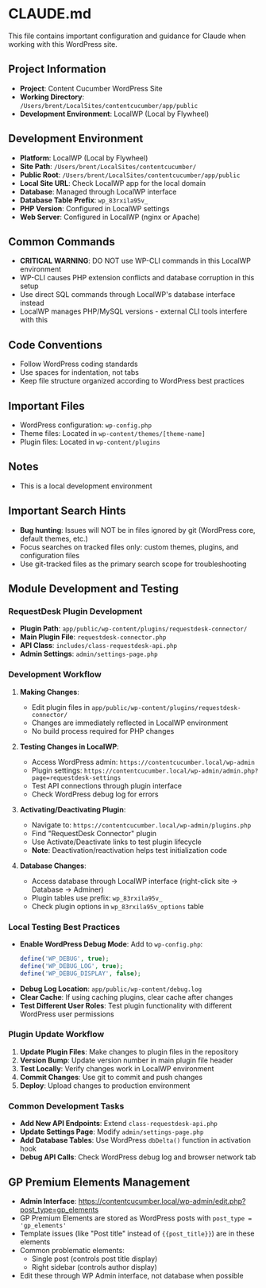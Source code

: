 # CLAUDE.md

This file contains important configuration and guidance for Claude when working with this WordPress site.

## Project Information
- **Project**: Content Cucumber WordPress Site
- **Working Directory**: `/Users/brent/LocalSites/contentcucumber/app/public`
- **Development Environment**: LocalWP (Local by Flywheel)

## Development Environment
- **Platform**: LocalWP (Local by Flywheel)
- **Site Path**: `/Users/brent/LocalSites/contentcucumber/`
- **Public Root**: `/Users/brent/LocalSites/contentcucumber/app/public`
- **Local Site URL**: Check LocalWP app for the local domain
- **Database**: Managed through LocalWP interface
- **Database Table Prefix**: `wp_83rxila95v_`
- **PHP Version**: Configured in LocalWP settings
- **Web Server**: Configured in LocalWP (nginx or Apache)

## Common Commands
- **CRITICAL WARNING**: DO NOT use WP-CLI commands in this LocalWP environment
- WP-CLI causes PHP extension conflicts and database corruption in this setup
- Use direct SQL commands through LocalWP's database interface instead
- LocalWP manages PHP/MySQL versions - external CLI tools interfere with this

## Code Conventions
- Follow WordPress coding standards
- Use spaces for indentation, not tabs
- Keep file structure organized according to WordPress best practices

## Important Files
- WordPress configuration: `wp-config.php`
- Theme files: Located in `wp-content/themes/[theme-name]`
- Plugin files: Located in `wp-content/plugins`

## Notes
- This is a local development environment

## Important Search Hints
- **Bug hunting**: Issues will NOT be in files ignored by git (WordPress core, default themes, etc.)
- Focus searches on tracked files only: custom themes, plugins, and configuration files
- Use git-tracked files as the primary search scope for troubleshooting

## Module Development and Testing

### RequestDesk Plugin Development
- **Plugin Path**: `app/public/wp-content/plugins/requestdesk-connector/`
- **Main Plugin File**: `requestdesk-connector.php`
- **API Class**: `includes/class-requestdesk-api.php`
- **Admin Settings**: `admin/settings-page.php`

### Development Workflow
1. **Making Changes**:
   - Edit plugin files in `app/public/wp-content/plugins/requestdesk-connector/`
   - Changes are immediately reflected in LocalWP environment
   - No build process required for PHP changes

2. **Testing Changes in LocalWP**:
   - Access WordPress admin: `https://contentcucumber.local/wp-admin`
   - Plugin settings: `https://contentcucumber.local/wp-admin/admin.php?page=requestdesk-settings`
   - Test API connections through plugin interface
   - Check WordPress debug log for errors

3. **Activating/Deactivating Plugin**:
   - Navigate to: `https://contentcucumber.local/wp-admin/plugins.php`
   - Find "RequestDesk Connector" plugin
   - Use Activate/Deactivate links to test plugin lifecycle
   - **Note**: Deactivation/reactivation helps test initialization code

4. **Database Changes**:
   - Access database through LocalWP interface (right-click site → Database → Adminer)
   - Plugin tables use prefix: `wp_83rxila95v_`
   - Check plugin options in `wp_83rxila95v_options` table

### Local Testing Best Practices
- **Enable WordPress Debug Mode**: Add to `wp-config.php`:
  ```php
  define('WP_DEBUG', true);
  define('WP_DEBUG_LOG', true);
  define('WP_DEBUG_DISPLAY', false);
  ```
- **Debug Log Location**: `app/public/wp-content/debug.log`
- **Clear Cache**: If using caching plugins, clear cache after changes
- **Test Different User Roles**: Test plugin functionality with different WordPress user permissions

### Plugin Update Workflow
1. **Update Plugin Files**: Make changes to plugin files in the repository
2. **Version Bump**: Update version number in main plugin file header
3. **Test Locally**: Verify changes work in LocalWP environment
4. **Commit Changes**: Use git to commit and push changes
5. **Deploy**: Upload changes to production environment

### Common Development Tasks
- **Add New API Endpoints**: Extend `class-requestdesk-api.php`
- **Update Settings Page**: Modify `admin/settings-page.php`
- **Add Database Tables**: Use WordPress `dbDelta()` function in activation hook
- **Debug API Calls**: Check WordPress debug log and browser network tab

## GP Premium Elements Management
- **Admin Interface**: https://contentcucumber.local/wp-admin/edit.php?post_type=gp_elements
- GP Premium Elements are stored as WordPress posts with `post_type = 'gp_elements'`
- Template issues (like "Post title" instead of `{{post_title}}`) are in these elements
- Common problematic elements:
  - Single post (controls post title display)
  - Right sidebar (controls author display)
- Edit these through WP Admin interface, not database when possible